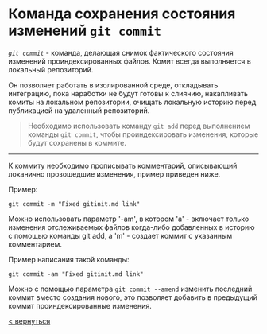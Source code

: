 # **Команда сохранения состояния изменений `git commit`**

_`git commit`_ - команда, делающая снимок фактического состояния изменений проиндексированных файлов. Комит всегда выполняется в локальный репозиторий.

Он позволяет работать в изолированной среде, откладывать интеграцию, пока наработки не будут готовы к слиянию, накапливать комиты на локальном репозитории, очищать локальную историю перед публикацией на удаленный репозиторий. 

> Необходимо использовать команду `git add` перед выполнением команды `git commit`, чтобы проиндексировать изменения, которые будут сохранены в коммите. 

---

К коммиту необходимо прописывать комментарий, описывающий локанично прозошедшие изменения, пример приведен ниже.

Пример:
```
git commit -m "Fixed gitinit.md link"
```

Можно использовать параметр '-am', в котором 'a' - включает только изменения отслеживаемых файлов когда-либо добавленных в историю с помощью команды git add, а 'm' - создает коммит с указанным комментарием.

Пример написания такой команды:

```
git commit -аm "Fixed gitinit.md link"
```
Можно с помощью параметра `git commit --amend` изменить последний коммит вместо создания нового, это позволяет добавить в предыдущий коммит проиндексированные изменения.

[< вернуться](./readme.md)